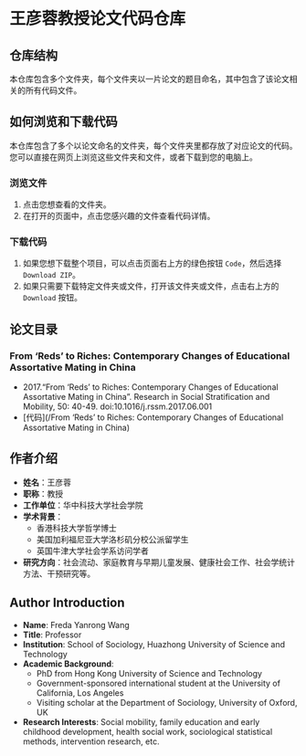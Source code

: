 # 王彦蓉教授论文代码仓库

## 仓库结构

本仓库包含多个文件夹，每个文件夹以一片论文的题目命名，其中包含了该论文相关的所有代码文件。

## 如何浏览和下载代码

本仓库包含了多个以论文命名的文件夹，每个文件夹里都存放了对应论文的代码。您可以直接在网页上浏览这些文件夹和文件，或者下载到您的电脑上。

### 浏览文件

1. 点击您想查看的文件夹。
2. 在打开的页面中，点击您感兴趣的文件查看代码详情。

### 下载代码

1. 如果您想下载整个项目，可以点击页面右上方的绿色按钮 `Code`，然后选择 `Download ZIP`。
2. 如果只需要下载特定文件夹或文件，打开该文件夹或文件，点击右上方的 `Download` 按钮。


## 论文目录
### From ‘Reds’ to Riches: Contemporary Changes of Educational Assortative Mating in China
*  2017.“From ‘Reds’ to Riches: Contemporary Changes of Educational Assortative Mating in China”. Research in Social Stratification and Mobility, 50: 40-49. doi:10.1016/j.rssm.2017.06.001
*  [代码](/From ‘Reds’ to Riches: Contemporary Changes of Educational Assortative Mating in China)

## 作者介绍

- **姓名**：王彦蓉
- **职称**：教授
- **工作单位**：华中科技大学社会学院
- **学术背景**：
  - 香港科技大学哲学博士
  - 美国加利福尼亚大学洛杉矶分校公派留学生
  - 英国牛津大学社会学系访问学者
- **研究方向**：社会流动、家庭教育与早期儿童发展、健康社会工作、社会学统计方法、干预研究等。

## Author Introduction

- **Name**: Freda Yanrong Wang
- **Title**: Professor
- **Institution**: School of Sociology, Huazhong University of Science and Technology
- **Academic Background**:
  - PhD from Hong Kong University of Science and Technology
  - Government-sponsored international student at the University of California, Los Angeles
  - Visiting scholar at the Department of Sociology, University of Oxford, UK
- **Research Interests**: Social mobility, family education and early childhood development, health social work, sociological statistical methods, intervention research, etc.

